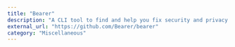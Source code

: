 ```yaml
---
title: "Bearer"
description: "A CLI tool to find and help you fix security and privacy risks in your code according to OWASP Top 10."
external_url: "https://github.com/Bearer/bearer"
category: "Miscellaneous"
---
```

